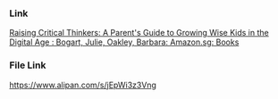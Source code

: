 ### Link
[Raising Critical Thinkers: A Parent's Guide to Growing Wise Kids in the Digital Age : Bogart, Julie, Oakley, Barbara: Amazon.sg: Books](https://www.amazon.sg/Raising-Critical-Thinkers-Parents-Growing/dp/0593542711/ref=sr_1_1?crid=2QEZUD5VRO48Q&dib=eyJ2IjoiMSJ9.SLOE4O-8Cccvz1JRrVt2Fx9RQmo3bgYbf3Yc7WFEiPTCpLnIIJntJ7Bfw4w_dNCA8zEoCnmB8lEYGYKyEojTxiIm80c3wkiefYotl9rEctX6M6PXn1vbjiIFOHdWmlEm_c-nDw3FrvxM3WSZQYuFO-HqU0JZ-smt1jk4Ei6o8wAfbVUGCgJ4BzYKYGzTw6jA6uTJWkQFDe9K9H6mNjQ7p8l-HYbq4lFeLtyYtmZhZfs.yewBeWugqXb5dHwxv8fM9DuWjbkk1tyOKmaNt0hKSww&dib_tag=se&keywords=raising+critical+thinkers&qid=1739073354&s=books&sprefix=raising+critical+thinker%2Cstripbooks%2C346&sr=1-1)

### File Link
https://www.alipan.com/s/jEpWi3z3Vng
